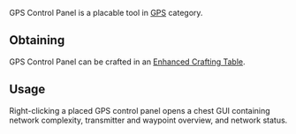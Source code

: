 GPS Control Panel is a placable tool in [GPS](https://github.com/Slimefun/Slimefun4/wiki/GPS) category.

## Obtaining
GPS Control Panel can be crafted in an [Enhanced Crafting Table](https://github.com/Slimefun/Slimefun4/wiki/Enhanced-Crafting-Table).

## Usage
Right-clicking a placed GPS control panel opens a chest GUI containing network complexity, transmitter and waypoint overview, and network status.
